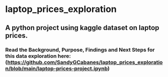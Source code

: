 # laptop_prices_exploration

## A python project using kaggle dataset on laptop prices. 

### Read the Background, Purpose, Findings and Next Steps for this data exploration here: (https://github.com/SandyGCabanes/laptop_prices_exploration/blob/main/laptop-prices-project.ipynb)
